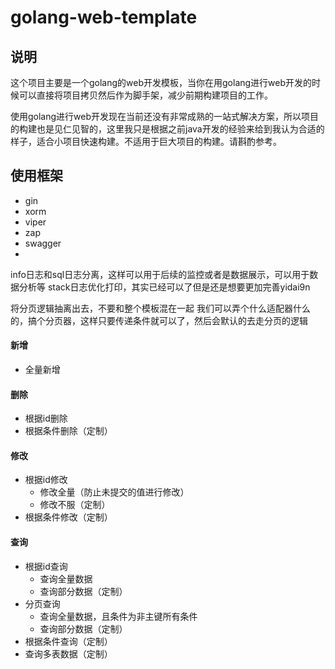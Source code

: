 # golang-web-template
## 说明
这个项目主要是一个golang的web开发模板，当你在用golang进行web开发的时候可以直接将项目拷贝然后作为脚手架，减少前期构建项目的工作。

使用golang进行web开发现在当前还没有非常成熟的一站式解决方案，所以项目的构建也是见仁见智的，这里我只是根据之前java开发的经验来给到我认为合适的样子，适合小项目快速构建。不适用于巨大项目的构建。请斟酌参考。

## 使用框架
- gin
- xorm
- viper
- zap
- swagger
- 


info日志和sql日志分离，这样可以用于后续的监控或者是数据展示，可以用于数据分析等
stack日志优化打印，其实已经可以了但是还是想要更加完善yidai9n

将分页逻辑抽离出去，不要和整个模板混在一起
我们可以弄个什么适配器什么的，搞个分页器，这样只要传递条件就可以了，然后会默认的去走分页的逻辑 


#### 新增
- 全量新增

#### 删除 
- 根据id删除
- 根据条件删除（定制）

#### 修改
- 根据id修改 
    - 修改全量（防止未提交的值进行修改）
    - 修改不服（定制）
- 根据条件修改（定制）

#### 查询
- 根据id查询
    - 查询全量数据
    - 查询部分数据（定制）
- 分页查询
    - 查询全量数据，且条件为非主键所有条件
    - 查询部分数据（定制）
- 根据条件查询（定制）
- 查询多表数据（定制）
    

